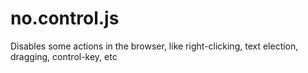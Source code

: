 no.control.js
=============

Disables some actions in the browser, like right-clicking, text election, dragging, control-key, etc

